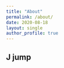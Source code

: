 ```yaml
---
title: "About"
permalink: /about/
date: 2020-08-18
layout: single
author_profile: true
---
```



## J jump

